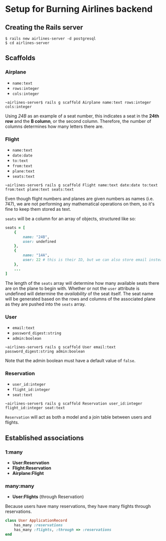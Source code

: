 # Setup for Burning Airlines backend
## Creating the Rails server
```shell
$ rails new airlines-server -d postgresql
$ cd airlines-server
```

## Scaffolds
### Airplane
* `name:text`
* `rows:integer`
* `cols:integer`
```shell
~airlines-server$ rails g scaffold Airplane name:text rows:integer cols:integer
```
Using *24B* as an example of a seat number, this indicates a seat in the **24th row** and the **B column**, or the second column. Therefore, the number of columns determines how many letters there are.
### Flight
* `name:text`
* `date:date`
* `to:text`
* `from:text`
* `plane:text`
* `seats:text`
```shell
~airlines-server$ rails g scaffold Flight name:text date:date to:text from:text plane:text seats:text
```
Even though flight numbers and planes are given numbers as names (i.e. 747), we are not performing any mathematical operations on them, so it's fine to keep them stored as text.

`seats` will be a column for an array of objects, structured like so:
```rb
seats = [
    {
        name: "24B",
        user: undefined
    },
    {
        name: "14A",
        user: 22 # this is their ID, but we can also store email instead
    },
    ...
]
```
The length of the `seats` array will determine how many available seats there are on the plane to begin with. Whether or not the `user` attribute is undefined will determine the *availability* of the seat itself. The seat name will be generated based on the rows and columns of the associated plane as they are pushed into the `seats` array.
### User
* `email:text`
* `password_digest:string`
* `admin:boolean`
```shell
~airlines-server$ rails g scaffold User email:text password_digest:string admin:boolean
```
Note that the admin boolean must have a default value of `false`.
### Reservation
* `user_id:integer`
* `flight_id:integer`
* `seat:text`
```shell
~airlines-server$ rails g scaffold Reservation user_id:integer flight_id:integer seat:text
```
`Reservation` will act as both a model and a join table between users and flights.

## Established associations
### 1:many
* **User:Reservation**
* **Flight:Reservation**
* **Airplane:Flight**
### many:many
* **User:Flights** (through Reservation)

Because users have many reservations, they have many flights through reservations.
```rb
class User ApplicationRecord
    has_many :reservations
    has_many :flights, :through => :reservations
end
```